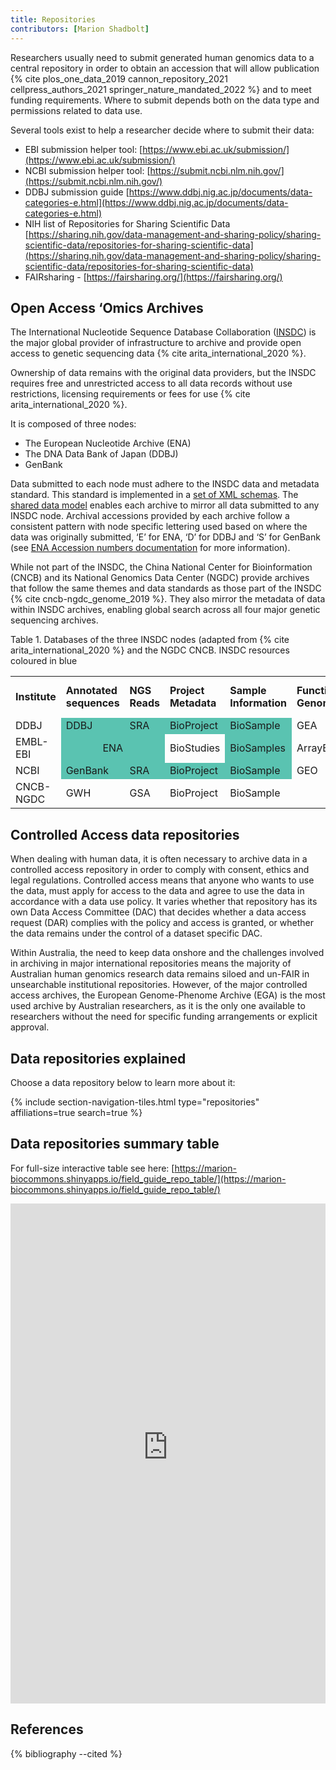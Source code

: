 ```yaml
---
title: Repositories
contributors: [Marion Shadbolt]
---
```


<link rel="stylesheet" type="text/css" href="https://cdn.datatables.net/1.13.1/css/jquery.dataTables.css">
  
<script type="text/javascript" charset="utf8" src="https://cdn.datatables.net/1.13.1/js/jquery.dataTables.js"></script>


Researchers usually need to submit generated human genomics data to a central repository in order to obtain an accession that will allow publication {% cite plos_one_data_2019 cannon_repository_2021 cellpress_authors_2021 springer_nature_mandated_2022  %} and to meet funding requirements. Where to submit depends both on the data type and permissions related to data use.

Several tools exist to help a researcher decide where to submit their data:

* EBI submission helper tool: [https://www.ebi.ac.uk/submission/](https://www.ebi.ac.uk/submission/) 
* NCBI submission helper tool: [https://submit.ncbi.nlm.nih.gov/](https://submit.ncbi.nlm.nih.gov/) 
* DDBJ submission guide [https://www.ddbj.nig.ac.jp/documents/data-categories-e.html](https://www.ddbj.nig.ac.jp/documents/data-categories-e.html) 
* NIH list of Repositories for Sharing Scientific Data [https://sharing.nih.gov/data-management-and-sharing-policy/sharing-scientific-data/repositories-for-sharing-scientific-data](https://sharing.nih.gov/data-management-and-sharing-policy/sharing-scientific-data/repositories-for-sharing-scientific-data) 
* FAIRsharing - [https://fairsharing.org/](https://fairsharing.org/)


## Open Access ‘Omics Archives

The International Nucleotide Sequence Database Collaboration ([INSDC](https://www.insdc.org/)) is the major global provider of infrastructure to archive and provide open access to genetic sequencing data {% cite arita_international_2020 %}. 

Ownership of data remains with the original data providers, but the INSDC requires free and unrestricted access to all data records without use restrictions, licensing requirements or fees for use {% cite arita_international_2020 %}.

It is composed of three nodes:

* The European Nucleotide Archive (ENA)
* The DNA Data Bank of Japan (DDBJ)
* GenBank

Data submitted to each node must adhere to the INSDC data and metadata standard. This standard is implemented in a [set of XML schemas](https://github.com/enasequence/schema/tree/master/src/main/resources/uk/ac/ebi/ena/sra/schema). The [shared data model](https://ena-docs.readthedocs.io/en/latest/submit/general-guide/metadata.html) enables each archive to mirror all data submitted to any INSDC node. Archival accessions provided by each archive follow a consistent pattern with node specific lettering used based on where the data was originally submitted, ‘E’ for ENA, ‘D’ for DDBJ and ‘S’ for GenBank (see [ENA Accession numbers documentation](https://ena-docs.readthedocs.io/en/latest/submit/general-guide/accessions.html) for more information).

While not part of the INSDC, the China National Center for Bioinformation (CNCB) and its National Genomics Data Center (NGDC) provide archives that follow the same themes and data standards as those part of the INSDC {% cite cncb-ngdc_genome_2019 %}. They also mirror the metadata of data within INSDC archives, enabling global search across all four major genetic sequencing archives.

Table 1. Databases of the three INSDC nodes (adapted from {% cite arita_international_2020 %} and the NGDC CNCB. INSDC resources coloured in blue


<table id="table_id">
  <tr>
   <td><strong>Institute</strong>
   </td>
   <td><strong>Annotated sequences</strong>
   </td>
   <td><strong>NGS Reads</strong>
   </td>
   <td><strong>Project Metadata</strong>
   </td>
   <td><strong>Sample Information</strong>
   </td>
   <td><strong>Functional Genomics</strong>
   </td>
   <td><strong>Processed functional genomics</strong>
   </td>
   <td><strong>Human Genomes (controlled)</strong>
   </td>
   <td><strong>Metabolomics</strong>
   </td>
   <td><strong>Proteomics</strong>
   </td>
  </tr>
  <tr>
   <td>DDBJ
   </td>
   <td style="background-color:#5ac3b1">DDBJ
   </td>
   <td style="background-color:#5ac3b1">SRA
   </td>
   <td style="background-color:#5ac3b1">BioProject
   </td>
   <td style="background-color:#5ac3b1" >BioSample
   </td>
   <td>GEA
   </td>
   <td>
   </td>
   <td>JGA
   </td>
   <td>Metabobank
   </td>
   <td>
   </td>
  </tr>
  <tr>
   <td>EMBL-EBI
   </td>
   <td colspan="2" style="background-color:#5ac3b1;text-align:center" >ENA
   </td>
   <td>BioStudies
   </td>
   <td style="background-color:#5ac3b1">BioSamples
   </td>
   <td>ArrayExpress
   </td>
   <td>Expression Atlas
   </td>
   <td>EGA
   </td>
   <td>Metabolights
   </td>
   <td>PRIDE
   </td>
  </tr>
  <tr>
   <td>NCBI
   </td>
   <td style="background-color:#5ac3b1">GenBank
   </td>
   <td style="background-color:#5ac3b1">SRA
   </td>
   <td style="background-color:#5ac3b1">BioProject
   </td>
   <td style="background-color:#5ac3b1">BioSample
   </td>
   <td>GEO
   </td>
   <td>
   </td>
   <td>dbGaP
   </td>
   <td>
   </td>
   <td>
   </td>
  </tr>
  <tr>
   <td>CNCB-NGDC
   </td>
   <td>GWH
   </td>
   <td>GSA
   </td>
   <td>BioProject
   </td>
   <td>BioSample
   </td>
   <td>
   </td>
   <td>GEN
   </td>
   <td>GSA-Human
   </td>
   <td>
   </td>
   <td>
   </td>
  </tr>
</table>


## Controlled Access data repositories

When dealing with human data, it is often necessary to archive data in a controlled access repository in order to comply with consent, ethics and legal regulations. Controlled access means that anyone who wants to use the data, must apply for access to the data and agree to use the data in accordance with a data use policy. It varies whether that repository has its own Data Access Committee (DAC) that decides whether a data access request (DAR) complies with the policy and access is granted, or whether the data remains under the control of a dataset specific DAC.

Within Australia, the need to keep data onshore and the challenges involved in archiving in major international repositories means the majority of Australian human genomics research data remains siloed and un-FAIR in unsearchable institutional repositories. However, of the major controlled access archives, the European Genome-Phenome Archive (EGA) is the most used archive by Australian researchers, as it is the only one available to researchers without the need for specific funding arrangements or explicit approval.

## Data repositories explained

Choose a data repository below to learn more about it:

{% include section-navigation-tiles.html type="repositories" affiliations=true search=true %}

## Data repositories summary table

For full-size interactive table see here: [https://marion-biocommons.shinyapps.io/field_guide_repo_table/](https://marion-biocommons.shinyapps.io/field_guide_repo_table/)
<iframe height="800" width="100%" frameborder="no" src="https://marion-biocommons.shinyapps.io/field_guide_repo_table/"> </iframe>

## References

{% bibliography --cited %}